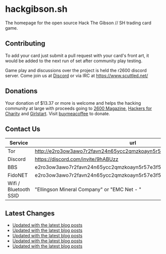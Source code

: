 # hackgibson.sh
The homepage for the open source Hack The Gibson // SH trading card game.


## Contributing

To add your card just submit a pull request with your card's front art, it would be added to the next run of set after community play testing.

Game play and discussions over the project is held the r2600 discord server. Come join us at [Discord](https://discord.com/invite/9hABUzz) or via IRC at https://www.scuttled.net/


## Donations

Your donation of $13.37 or more is welcome and helps the hacking community at large with proceeds going to [2600 Magazine](https://2600.com/), [Hackers for Charity](https://hackersforcharity.org) and [Girlstart](https://girlstart.org).  Visit [buymeacoffee](https://www.buymeacoffee.com/hackgibson.sh) to donate.


## Contact Us

Service | url
-|-
Tor | http://e2ro3ow3awo7r2favn24n65ycc2qmzkoayn5r57e3f56nvjwdcgg32ad.onion
Discord | https://discord.com/invite/9hABUzz
BBS | e2ro3ow3awo7r2favn24n65ycc2qmzkoayn5r57e3f56nvjwdcgg32ad.onion:23
FidoNET | e2ro3ow3awo7r2favn24n65ycc2qmzkoayn5r57e3f56nvjwdcgg32ad.onion:24554
Wifi / Bluetooth SSID | "Ellingson Mineral Company" or "EMC Net - <fidonet address>"

## Latest Changes
<!-- BLOG-POST-LIST:START -->
- [Updated with the latest blog posts](https://github.com/DFW2600/hackgibson.sh/commit/c44a8bf0a81bb5713e955166cd93e55a417a2fe9)
- [Updated with the latest blog posts](https://github.com/DFW2600/hackgibson.sh/commit/54cf03445c60b8ba8886573ea9428b9a861516a3)
- [Updated with the latest blog posts](https://github.com/DFW2600/hackgibson.sh/commit/a4d54a6b296bba47b3165675a338a88a19d0769f)
- [Updated with the latest blog posts](https://github.com/DFW2600/hackgibson.sh/commit/b673ad6fbda0f40e60fcce22a6d2d1bc6c0e1d21)
- [Updated with the latest blog posts](https://github.com/DFW2600/hackgibson.sh/commit/53690cea5faabb3658aebac50c72dc6b52839278)
<!-- BLOG-POST-LIST:END -->
